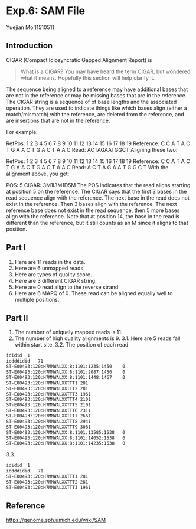 # Exp.6: SAM File
  
Yuejian Mo,11510511

## Introduction
CIGAR (Compact Idiosyncratic Gapped Alignment Report) is 

> What is a CIGAR?
You may have heard the term CIGAR, but wondered what it means. Hopefully this section will help clarify it.

The sequence being aligned to a reference may have additional bases that are not in the reference or may be missing bases that are in the reference. The CIGAR string is a sequence of of base lengths and the associated operation. They are used to indicate things like which bases align (either a match/mismatch) with the reference, are deleted from the reference, and are insertions that are not in the reference.

For example:

RefPos:     1  2  3  4  5  6  7  8  9 10 11 12 13 14 15 16 17 18 19
Reference:  C  C  A  T  A  C  T  G  A  A  C  T  G  A  C  T  A  A  C
Read: ACTAGAATGGCT
Aligning these two:

RefPos:     1  2  3  4  5  6  7     8  9 10 11 12 13 14 15 16 17 18 19
Reference:  C  C  A  T  A  C  T     G  A  A  C  T  G  A  C  T  A  A  C
Read:                   A  C  T  A  G  A  A     T  G  G  C  T
With the alignment above, you get:

POS: 5
CIGAR: 3M1I3M1D5M
The POS indicates that the read aligns starting at position 5 on the reference. The CIGAR says that the first 3 bases in the read sequence align with the reference. The next base in the read does not exist in the reference. Then 3 bases align with the reference. The next reference base does not exist in the read sequence, then 5 more bases align with the reference. Note that at position 14, the base in the read is different than the reference, but it still counts as an M since it aligns to that position.



## Part I
1. Here are 11 reads in the data.
2. Here are 6 unmapped reads.
3. Here are types of quality score.
4. Here are 3 different CIGAR string. 
5. Here are 0 read align to the reverse strand 
6. Here are 6 MAPQ of 0. These read can be aligned equally well to multiple 
positions.

## Part II
1. The number of uniquely mapped reads is 11.
2. The number of high quality alignments is 9.
3.1. Here are 5 reads fall within start site.
3.2. The position of each read

``` bash
ididid	1
iddddidid	71
ST-E00493:120:H7MNWALXX:8:1101:1235:1450	0
ST-E00493:120:H7MNWALXX:8:1101:2087:1450	0
ST-E00493:120:H7MNWALXX:8:1101:1448:1467	0
ST-E00493:120:H7MNWALXXTTT1	281
ST-E00493:120:H7MNWALXXTTT2	281
ST-E00493:120:H7MNWALXXTTT3	1961
ST-E00493:120:H7MNWALXXTTT4	2101
ST-E00493:120:H7MNWALXXTTT5	2101
ST-E00493:120:H7MNWALXXTTT6	2311
ST-E00493:120:H7MNWALXXTTT7	2661
ST-E00493:120:H7MNWALXXTTT8	2941
ST-E00493:120:H7MNWALXXTTT9	3081
ST-E00493:120:H7MNWALXX:8:1101:13585:1538	0
ST-E00493:120:H7MNWALXX:8:1101:14052:1538	0
ST-E00493:120:H7MNWALXX:8:1101:14235:1538	0
```
3.3.
``` bash
ididid	1
iddddidid	71
ST-E00493:120:H7MNWALXXTTT1	281
ST-E00493:120:H7MNWALXXTTT2	281
ST-E00493:120:H7MNWALXXTTT3	1961
```

## Reference
https://genome.sph.umich.edu/wiki/SAM

